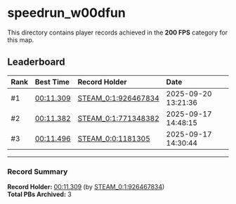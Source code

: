 # speedrun_w00dfun

This directory contains player records achieved in the **200 FPS** category for this map.

## Leaderboard

| Rank | Best Time | Record Holder | Date                |
| :--- | :-------- | :------------ | :------------------ |
| #1   | [00:11.309](./00011309_STEAM_0_1_926467834_20250920-132136.zip) | [STEAM_0:1:926467834](https://speedrun16.com/profile/STEAM_0:1:926467834)   | 2025-09-20 13:21:36 |
| #2   | [00:11.382](./00011382_STEAM_0_1_771348382_20250917-144815.zip) | [STEAM_0:1:771348382](https://speedrun16.com/profile/STEAM_0:1:771348382)   | 2025-09-17 14:48:15 |
| #3   | [00:11.496](./00011496_STEAM_0_0_1181305_20250917-143044.zip) | [STEAM_0:0:1181305](https://speedrun16.com/profile/STEAM_0:0:1181305)   | 2025-09-17 14:30:44 |

---

### Record Summary
**Record Holder:** [00:11.309](./00011309_STEAM_0_1_926467834_20250920-132136.zip) (by [STEAM_0:1:926467834](https://speedrun16.com/profile/STEAM_0:1:926467834))  
**Total PBs Archived:** 3
